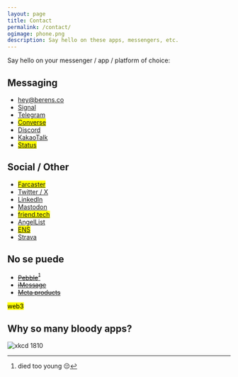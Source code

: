 ```yaml
---
layout: page
title: Contact
permalink: /contact/
ogimage: phone.png
description: Say hello on these apps, messengers, etc.
---
```

Say hello on your messenger / app / platform of choice:

## Messaging
- <a href="mailto:hey@berens.co">hey@berens.co</a>
- <a href="https://signal.org" target="_blank">Signal</a>
- <a href="https://t.me/berensp" target="_blank">Telegram</a>
- <mark><a href="https://getconverse.app/dm/berensp.eth" target="_blank">Converse</a></mark>
- <a href="https://discordapp.com/users/181094465874821120" target="_blank">Discord</a> 
- <a href="../assets/images/kakao.berensp.jpg" target="_blank">KakaoTalk</a>
- <mark><a href="https://join.status.im/u/0x04fef6e494c4db1d25d1b144f3914747cdf8164e5208dafe7fd1926d3d75e7b545ff02d0571ccf788ff0fff8065616967de51935e76d90a04a47df82cead041f57" target="_blank">Status</a></mark>

## Social / Other
- <mark><a href="https://warpcast.com/pmb" target="_blank">Farcaster</a></mark>
- <a href="https://twitter.com/berensp" target="_blank">Twitter / X</a>
- <a href="https://linkedin.com/in/berensp" target="_blank">LinkedIn</a>
- <a rel="me" href="https://mas.to/@pmb" target="_blank">Mastodon</a>
- <mark><a href="https://friend.tech/berensp" target="_blank">friend.tech</a></mark>
- <a href="https://angel.co/berens" target="_blank">AngelList</a>
- <mark><a href="https://rainbow.me/berensp.eth" target="_blank">ENS</a></mark>
- <a href="https://www.strava.com/athletes/berenzino" target="_blank">Strava</a>

[^1]: died too young 😔

## No se puede
- ~~[Pebble](https://pebble.is/pmb)[^1]~~
- ~~[iMessage](/phones/)~~
- ~~[Meta products](/fb/)~~

<mark><span class="muted small">web3</span></mark>

## Why so many bloody apps?
![xkcd 1810](https://imgs.xkcd.com/comics/chat_systems.png)